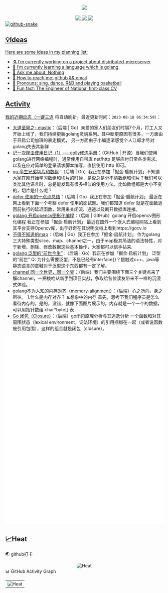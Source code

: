 <p align="center">
<img src= "https://readme-typing-svg.demolab.com?font=Caveat&size=40&duration=8888&pause=1000&color=FF6F91&center=true&vcenter=true&width=650&lines=a+thousand+fantasy+%26%26+glorious+Coding+Hunt"/>
</p>

<div align="center">
<a title="Visits" target="_blank" href="https://github.com/stanley760/stanley760"/><img src="https://komarev.com/ghpvc/?username=stanley760&color=FF6F91&label=Total views" />
<a title="github" target="_blank" href="https://github.com/stanley760"/><img src="https://img.shields.io/badge/dynamic/json?label=GitHub&suffix=%20fans&query=%24.data.totalSubs&url=https%3A%2F%2Fapi.spencerwoo.com%2Fsubstats%2F%3Fsource%3Dgithub%26queryKey%3Dstanley760&labelColor=282c34&color=BE93FD&logo=github&longCache=true" />
<a title="juejin" target="_blank" href="https://juejin.cn/user/3140618196628622?utm_source=gold_browser_extension"/><img src="https://img.shields.io/badge/dynamic/json?url=https%3A%2F%2Fapi.juejin.cn%2Fuser_api%2Fv1%2Fuser%2Fget%3Faid%3D2608%26uuid%3D7263370873062639141%26spider%3D0%26user_id%3D3140618196628622%26not_self%3D1%26need_badge%3D0%26need_dislike_status%3D0%26verifyFp%3Df135df8289febe93d85a3be4622b28993e11a3a7bf5b27d12e%26fp%3Df135df8289febe93d85a3be4622b28993e11a3a7bf5b27d12e%26msToken%3DwwEYERqogOSrpgCl1GUMeCAIi5ROBcnfUNYfK9KQEeRskBDpB8Yncb71hy5iNFbpogkjjlcyRz6MeNoxYR30pGVG8fhNDWTkJO58wxY9cY8pH0e1Y0BunAjEJrCuNYY%3D%26a_bogus%3DDX-QkOgqMsm1YEvdGwDz97zmsc80YWRigZENUUC9XUw4&query=%24.data.got_view_count&logo=data%3Aimage%2Fsvg%2Bxml%3Bbase64%2CPHN2ZyByb2xlPSJpbWciIHZpZXdCb3g9IjAgMCAyNCAyNCIgeG1sbnM9Imh0dHA6Ly93d3cudzMub3JnLzIwMDAvc3ZnIj48dGl0bGU%2BSnVlamluPC90aXRsZT48cGF0aCBkPSJtMTIgMTQuMzE2IDcuNDU0LTUuODgtMi4wMjItMS42MjVMMTIgMTEuMWwtLjAwNC4wMDMtNS40MzItNC4yODgtMi4wMiAxLjYyNCA3LjQ1MiA1Ljg4Wm0wLTcuMjQ3IDIuODktMi4yOThMMTIgMi40NTNsLS4wMDQtLjAwNS0yLjg4NCAyLjMxOCAyLjg4NCAyLjNabTAgMTEuMjY2LS4wMDUuMDAyLTkuOTc1LTcuODdMMCAxMi4wODhsLjE5NC4xNTYgMTEuODAzIDkuMzA4IDcuNDYzLTUuODg1TDI0IDEyLjA4NWwtMi4wMjMtMS42MjRaIi8%2BPC9zdmc%2B&label=Junjin&labelColor=0084ff&color=brightgreen&longCache=true&suffix=%20hits" />
</div>

<picture>
  <source media="(prefers-color-scheme: dark)" srcset="https://cdn.jsdelivr.net/gh/stanley760/stanley760/profile-snake-contrib/github-contribution-grid-snake-dark.svg" />
  <source media="(prefers-color-scheme: light)" srcset="https://cdn.jsdelivr.net/gh/stanley760/stanley760/profile-snake-contrib/github-contribution-grid-snake.svg" />
  <img alt="github-snake" src="https://cdn.jsdelivr.net/gh/stanley760/stanley760/profile-snake-contrib/github-contribution-grid-snake-dark.svg" />
</picture>

## 💡Ideas

Here are some ideas in my planning list:

- ⚗️ I’m currently working on a project about distributed-microserver
- 🧪 I’m currently learning a language which is golang
- 🧫 Ask me about: Nothing
- 🔬 How to reach me: github && email
- 🦠 Pronouns: sing, dance, R&B and playing basketball
- 🧠 Fun fact: The Engineer of National first-class CV 


## Activity
<!--events start -->

我的近期动态（[一键三连](https://github.com/stanley760/stanley760) 将自动刷新，最近更新时间：`2023-08-18 06:34:59`）：

* [大道至简之- elastic](https://juejin.cn/post/7245919919224815671)：（后端 | Go）亲爱的家人们朋友们时隔7个月，打工人又开始上线了，我们持续更新golang灵魂系列。其中断更原因有很多，一方面由于开启公司加班的暴走模式， 另一方面由于小编逐渐感觉个人江郎才尽对golang失去其新鲜
* [记一次爬虫使用日记（1）--- colly修炼手册](https://juejin.cn/post/7193963524584898617)：（GitHub | 开源）当我们使用golang进行网络编程时，通常使用自带库 net/http 足够应付日常各类需求。以及在应对简单的登录请求脚本编写，直接使用 http 即可。
* [go 孪生兄弟切片和数组](https://juejin.cn/post/7159388002190360584)：（后端 | Go）我正在参加「掘金·启航计划」不知道大家在刚开始学习数组和切片的时候，是否总是分不清数组和切片？我们可以类比其他语言时，总是能发现有很多相似的使用方法，比如数组都是大小不变的，切片是什么呢？
* [defer 使用的一点点总结](https://juejin.cn/post/7153669620426080269)：（后端 | Go）我正在参加「掘金·启航计划」 最近在网上看到下面一个考察 defer 使用的面试题。我们都知道 defer 就是在函数返回前执行的延迟函数，常用来关闭流、通道以及断开数据库连接。
* [golang 开启opencv图形化编程](https://juejin.cn/post/7152683472425844749)：（后端 | GitHub）golang 开启opencv图形化编程 我正在参加「掘金·启航计划」 最近在国外一个嵌入式编程网站上看到其平台支持Opencv库，出于好奇在其说明文档上看到https://gocv.io
* [不得不知道的map](https://juejin.cn/post/7151812512420692004)：（后端 | Go）我正在参加「掘金·启航计划」 作为golang三大特殊类型slice、map、channel之一，由于map极其简洁的语法特性，对于新增、删除、修改数据这些基本操作，大家都可以信手拈来.
* [golang 泛型的“前世今生”](https://juejin.cn/post/7147567560911749150)：（后端 | Go）我正在参加「掘金·启航计划」 泛型的"前世" Q: 为什么需要泛型，不是已经有interface{}？接触过c++、java等静态语言的童鞋对于泛型这个东西都有一定了解。
* [channel 同一个世界，同一个梦](https://juejin.cn/post/7117101820652519460)：（后端）我们主要围绕下面三个关键点来了解channel，一把梭哈从新手到项目实战，争取给各位读友带来不一样的沉浸式体验。
* [golang不为人知的内存对齐（memory-alignment）](https://juejin.cn/post/7082332804922966023)：（后端）心之所向，身之所往。 1.什么是内存对齐？ a.想象中的内存 首先，思考下我们程序员是怎么看待内存的。是的，没错，就像下面图片展示的。内存就是一个一个的数据，可以用指针数组 char*byte[] 表
* [Go 闭包（Closure）](https://juejin.cn/post/7029743304895889421)：（后端）go闭包原理分析与其逃逸分析 一个函数和对其周围状态（lexical environment，词法环境）的引用捆绑在一起（或者说函数被引用包围），这样的组合就是闭包（closure）。

<!--events end -->
<img src="./github-metrics/base.svg" />

## 📈Heat
🌏 github打卡
<div align="center"><img src="https://streak-stats.demolab.com?user=stanley760&theme=synthwave&hide_border=true&date_format=M%20j%5B%2C%20Y%5D" alt="Heat"/>
</div>
📊 GitHub Activity Graph
<table align="center">
  <tr>
    <td><img src="https://github-readme-activity-graph.vercel.app/graph?username=stanley760&theme=merko" alt="Heat"/></td>
  </tr>
</table>
